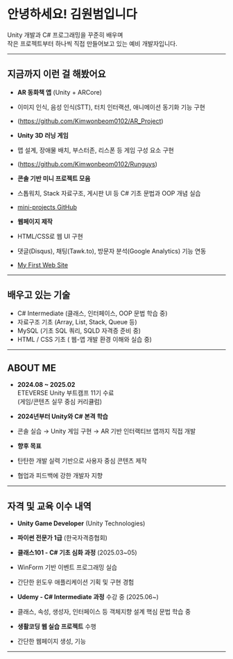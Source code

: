 #  안녕하세요! 김원범입니다

Unity 개발과 C# 프로그래밍을 꾸준히 배우며  
작은 프로젝트부터 하나씩 직접 만들어보고 있는 예비 개발자입니다.

---

##  지금까지 이런 걸 해봤어요

-  **AR 동화책 앱** (Unity + ARCore)  
  - 이미지 인식, 음성 인식(STT), 터치 인터랙션, 애니메이션 동기화 기능 구현
  - (https://github.com/Kimwonbeom0102/AR_Project)
    
-  **Unity 3D 러닝 게임**  
  - 맵 설계, 장애물 배치, 부스터존, 리스폰 등 게임 구성 요소 구현
  - (https://github.com/Kimwonbeom0102/Runguys)

-  **콘솔 기반 미니 프로젝트 모음**  
  - 스톱워치, Stack 자료구조, 게시판 UI 등 C# 기초 문법과 OOP 개념 실습  
  -  [mini-projects GitHub](https://github.com/Kimwonbeom0102/mini-projects)

-  **웹페이지 제작**  
  - HTML/CSS로 웹 UI 구현  
  - 댓글(Disqus), 채팅(Tawk.to), 방문자 분석(Google Analytics) 기능 연동  
  -  [My First Web Site](https://kimwonbeom0102.github.io/my-first-web-site/1.html)

---

##  배우고 있는 기술

- C# Intermediate (클래스, 인터페이스, OOP 문법 학습 중)
- 자료구조 기초 (Array, List, Stack, Queue 등)
- MySQL (기초 SQL 쿼리, SQLD 자격증 준비 중)
- HTML / CSS 기초 ( 웹-앱 개발 환경 이해와 실습 중)

---

##  ABOUT ME

-  **2024.08 ~ 2025.02**  
  ETEVERSE Unity 부트캠프 11기 수료  
  (게임/콘텐츠 실무 중심 커리큘럼)

-  **2024년부터 Unity와 C# 본격 학습**  
  - 콘솔 실습 → Unity 게임 구현 → AR 기반 인터랙티브 앱까지 직접 개발

-  **향후 목표**  
  - 탄탄한 개발 실력 기반으로 사용자 중심 콘텐츠 제작  
  - 협업과 피드백에 강한 개발자 지향

---

##  자격 및 교육 이수 내역

-  **Unity Game Developer** (Unity Technologies)
-  **파이썬 전문가 1급** (한국자격증협회)

-  **클래스101 - C# 기초 심화 과정** (2025.03~05)  
  - WinForm 기반 이벤트 프로그래밍 실습  
  - 간단한 윈도우 애플리케이션 기획 및 구현 경험

-  **Udemy - C# Intermediate 과정** 수강 중 (2025.06~)  
  - 클래스, 속성, 생성자, 인터페이스 등 객체지향 설계 핵심 문법 학습 중

-  **생활코딩 웹 실습 프로젝트** 수행  
  - 간단한 웹페이지 생성, 기능

---

